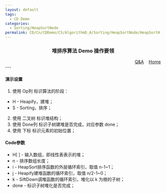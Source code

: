 ```yaml
---
layout: default
tags:
  - CD Demo
categories:
  - Sorting/HeapSortNode
permalink: CD/Cn/CDDemo/CS/AlgorithmD_A/Sorting/HeapSortNode/HeapSortH
---
```

### <center>堆排序算法 Demo 操作要领</center>
<div align="right">
	<a href="{{'/CD/Cn/CDDemo/CS/QandA.html'| relative_url }}" target="_blank">Q&amp;A</a>
    &nbsp;&nbsp;
	<a href="{{'/CD/Cn/' | relative_url }}" target="_blank">Home</a>		
</div>
---

#### 演示设置

1. 使用 Op列 标识算法的阶段： 
- H - Heapify，建堆；
- S - Sorting，排序；
2. 使用 二叉树 标识堆结构；
3. 使用 Done列 标识子树建堆是否完成，对应参数 done；
4. 使用 下标 标识元素的初始位置；

#### Code参数
- H[ ] - 输入数组，即线性表表示的堆；
- n - 排序数组长度；
- i - HeapSort排序函数的外层循环索引，取值 n-1~1；
- j - Heapify建堆函数的循环索引，取值 n/2-1~0；
- k - SiftDown调堆函数的循环索引，堆化以 k 为根的子树；
- done - 标识子树堆化是否完成；